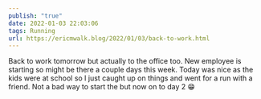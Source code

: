 ```yaml
---
publish: "true"
date: 2022-01-03 22:03:06
tags: Running
url: https://ericmwalk.blog/2022/01/03/back-to-work.html
---
```


Back to work tomorrow but actually to the office too. New employee is starting so might be there a couple days this week. Today was nice as the kids were at school so I just caught up on things and went for a run with a friend. Not a bad way to start the but now on to day 2 😁